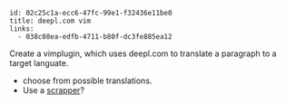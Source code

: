 ```
id: 02c25c1a-ecc6-47fc-99e1-f32436e11be0
title: deepl.com vim
links:
  - 038c08ea-edfb-4711-b80f-dc3fe885ea12
```

Create a vimplugin, which uses deepl.com to translate a paragraph to a target languate.

* choose from possible translations.
* Use a [scrapper][1]?

[1]: https://www.npmjs.com/package/deepl-scraper

